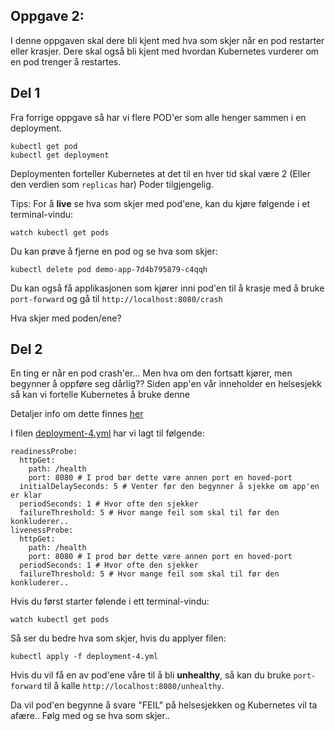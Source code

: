 ## Oppgave 2:

I denne oppgaven skal dere bli kjent med hva som skjer når en pod restarter eller krasjer. 
Dere skal også bli kjent med hvordan Kubernetes vurderer om en pod trenger å restartes.

Del 1
---------

Fra forrige oppgave så har vi flere POD'er som alle henger sammen i en deployment.

    kubectl get pod
    kubectl get deployment

Deploymenten forteller Kubernetes at det til en hver tid skal være 2 (Eller den verdien som ``replicas`` har) Poder tilgjengelig.

Tips: For å **live** se hva som skjer med pod'ene, kan du kjøre følgende i et terminal-vindu:
    
    watch kubectl get pods

Du kan prøve å fjerne en pod og se hva som skjer:

    kubectl delete pod demo-app-7d4b795879-c4qqh

Du kan også få applikasjonen som kjører inni pod'en til å krasje med å bruke ``port-forward`` og 
gå til ``http://localhost:8080/crash``

Hva skjer med poden/ene?

Del 2
-------

En ting er når en pod crash'er... Men hva om den fortsatt kjører, men begynner å oppføre seg dårlig??
Siden app'en vår inneholder en helsesjekk så kan vi fortelle Kubernetes å bruke denne

Detaljer info om dette finnes [her](https://kubernetes.io/docs/tasks/configure-pod-container/configure-liveness-readiness-startup-probes/)


I filen [deployment-4.yml](deployment-4.yml) har vi lagt til følgende:

    readinessProbe:
      httpGet:
        path: /health
        port: 8080 # I prod bør dette være annen port en hoved-port
      initialDelaySeconds: 5 # Venter før den begynner å sjekke om app'en er klar
      periodSeconds: 1 # Hvor ofte den sjekker
      failureThreshold: 5 # Hvor mange feil som skal til før den konkluderer..
    livenessProbe:
      httpGet:
        path: /health
        port: 8080 # I prod bør dette være annen port en hoved-port
      periodSeconds: 1 # Hvor ofte den sjekker
      failureThreshold: 5 # Hvor mange feil som skal til før den konkluderer..

Hvis du først starter følende i ett terminal-vindu:

    watch kubectl get pods

Så ser du bedre hva som skjer, hvis du applyer filen:

    kubectl apply -f deployment-4.yml


Hvis du vil få en av pod'ene våre til å bli **unhealthy**, så kan du bruke ``port-forward`` til å kalle
``http://localhost:8080/unhealthy``.

Da vil pod'en begynne å svare "FEIL" på helsesjekken og Kubernetes vil ta afære.. Følg med og se hva som skjer..

